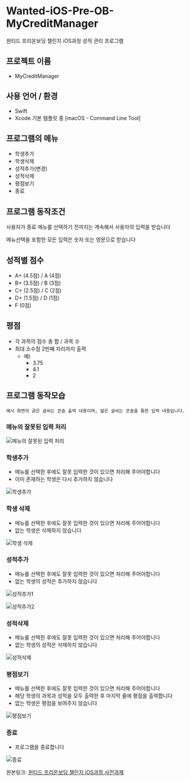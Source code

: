 # Wanted-iOS-Pre-OB-MyCreditManager
원티드 프리온보딩 챌린지 iOS과정 성적 관리 프로그램

## 프로젝트 이름

- MyCreditManager

## 사용 언어 / 환경

- Swift
- Xcode 기본 템플릿 중 [macOS - Command Line Tool]

## 프로그램의 메뉴

- 학생추가
- 학생삭제
- 성적추가(변경)
- 성적삭제
- 평점보기
- 종료

## 프로그램 동작조건

사용자가 종료 메뉴를 선택하기 전까지는 계속해서 사용자의 입력을 받습니다

메뉴선택을 포함한 모든 입력은 숫자 또는 영문으로 받습니다

## 성적별 점수

- A+ (4.5점) / A (4점)
- B+ (3.5점) / B (3점)
- C+ (2.5점) / C (2점)
- D+ (1.5점) / D (1점)
- F (0점)

## 평점

- 각 과목의 점수 총 합 / 과목 수
- 최대 소수점 2번째 자리까지 출력
  - 예)
    - 3.75
    - 4.1
    - 2

## 프로그램 동작모습

`예시 화면의 굵은 글씨는 콘솔 출력 내용이며, 얇은 글씨는 콘솔을 통한 입력 내용입니다.`

### 메뉴의 잘못된 입력 처리

![메뉴의 잘못된 입력 처리](https://yagomacademy.notion.site/image/https%3A%2F%2Fs3-us-west-2.amazonaws.com%2Fsecure.notion-static.com%2F3557df46-110c-4903-bc77-539505015d63%2F_2019-07-20__1.16.25.png?table=block&id=29b2eff1-68fa-4391-8264-a602731d82df&spaceId=431128ec-0482-4966-b5f0-0bed1417e8c6&width=2000&userId=&cache=v2)



### 학생추가

- 메뉴를 선택한 후에도 잘못 입력한 것이 있으면 처리해 주어야합니다
- 이미 존재하는 학생은 다시 추가하지 않습니다

![학생추가](https://yagomacademy.notion.site/image/https%3A%2F%2Fs3-us-west-2.amazonaws.com%2Fsecure.notion-static.com%2F73442ba1-ac38-4374-8601-8365bf298e81%2F_2019-07-20__1.17.08.png?table=block&id=61dc2f53-507a-459d-8575-de2622f40102&spaceId=431128ec-0482-4966-b5f0-0bed1417e8c6&width=2000&userId=&cache=v2)



### 학생 삭제

- 메뉴를 선택한 후에도 잘못 입력한 것이 있으면 처리해 주어야합니다
- 없는 학생은 삭제하지 않습니다

![학생 삭제](https://yagomacademy.notion.site/image/https%3A%2F%2Fs3-us-west-2.amazonaws.com%2Fsecure.notion-static.com%2F3ae5ec95-4a3e-47f2-b8af-bfe93aa83632%2F_2019-07-20__1.18.14.png?table=block&id=2a1ce3ab-371b-4dfb-9564-ef6a6388616a&spaceId=431128ec-0482-4966-b5f0-0bed1417e8c6&width=2000&userId=&cache=v2)



### 성적추가

- 메뉴를 선택한 후에도 잘못 입력한 것이 있으면 처리해 주어야합니다
- 없는 학생의 성적은 추가하지 않습니다

![성적추가1](https://yagomacademy.notion.site/image/https%3A%2F%2Fs3-us-west-2.amazonaws.com%2Fsecure.notion-static.com%2F264e268b-79d5-4ae7-8023-021374ce8453%2F_2019-07-20__1.19.45.png?table=block&id=cb7c7331-603d-460c-b6bb-e272f7c86b78&spaceId=431128ec-0482-4966-b5f0-0bed1417e8c6&width=2000&userId=&cache=v2)

![성적추가2](https://yagomacademy.notion.site/image/https%3A%2F%2Fs3-us-west-2.amazonaws.com%2Fsecure.notion-static.com%2F16d3790e-3db3-4e95-8b46-2fe45673ecd0%2F_2019-07-20__1.20.20.png?table=block&id=0ce56c7e-a5cb-4b02-89dc-1e02792ded0d&spaceId=431128ec-0482-4966-b5f0-0bed1417e8c6&width=2000&userId=&cache=v2)



### 성적삭제

- 메뉴를 선택한 후에도 잘못 입력한 것이 있으면 처리해 주어야합니다
- 없는 학생의 성적은 삭제하지 않습니다

![성적삭제](https://yagomacademy.notion.site/image/https%3A%2F%2Fs3-us-west-2.amazonaws.com%2Fsecure.notion-static.com%2Fdd74a254-4ec3-409b-b4aa-b2c9cd567c71%2F_2019-07-20__1.21.10.png?table=block&id=c8f89c2c-fcaa-4137-98e7-387d351f806b&spaceId=431128ec-0482-4966-b5f0-0bed1417e8c6&width=2000&userId=&cache=v2)



### 평점보기

- 메뉴를 선택한 후에도 잘못 입력한 것이 있으면 처리해 주어야합니다
- 해당 학생의 과목과 성적을 모두 출력한 후 마지막 줄에 평점을 출력합니다
- 없는 학생은 평점을 보여주지 않습니다

![평점보기](https://yagomacademy.notion.site/image/https%3A%2F%2Fs3-us-west-2.amazonaws.com%2Fsecure.notion-static.com%2Fb5e7ecbd-42ca-4b00-98d6-f1d3bc6fe175%2F_2019-07-20__1.23.23.png?table=block&id=17750e49-d591-48d7-8643-802f58a08a9b&spaceId=431128ec-0482-4966-b5f0-0bed1417e8c6&width=2000&userId=&cache=v2)



### 종료

- 프로그램을 종료합니다

![종료](https://yagomacademy.notion.site/image/https%3A%2F%2Fs3-us-west-2.amazonaws.com%2Fsecure.notion-static.com%2F02fa6200-fe84-4967-aae8-518a5f43253f%2F_2019-07-20__1.23.53.png?table=block&id=06106b7a-cfa2-475e-9e18-4e36bdae8568&spaceId=431128ec-0482-4966-b5f0-0bed1417e8c6&width=2000&userId=&cache=v2)



원본링크: [원티드 프리온보딩 챌린지 iOS과정 사전과제](https://yagomacademy.notion.site/iOS-ba2d0c0bb0b949c896cc28567706e969)

